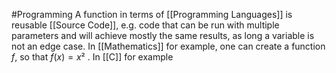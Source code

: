 #Programming 
A function in terms of [[Programming Languages]] is reusable [[Source Code]], e.g. code that can be run with multiple parameters and will achieve mostly the same results, as long a variable is not an edge case.
In [[Mathematics]] for example, one can create a function $f$, so that $f(x) = x²$ . In [[C]] for example 